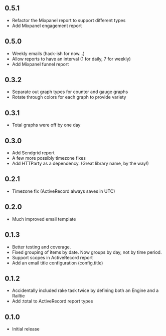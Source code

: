## 0.5.1

- Refactor the Mixpanel report to support different types
- Add Mixpanel engagement report

## 0.5.0

- Weekly emails (hack-ish for now...)
- Allow reports to have an interval (1 for daily, 7 for weekly)
- Add Mixpanel funnel report

## 0.3.2

- Separate out graph types for counter and gauge graphs
- Rotate through colors for each graph to provide variety

## 0.3.1

- Total graphs were off by one day

## 0.3.0

- Add Sendgrid report
- A few more possibly timezone fixes
- Add HTTParty as a dependency. (Great library name, by the way!)

## 0.2.1

- Timezone fix (ActiveRecord always saves in UTC)

## 0.2.0

- Much improved email template

## 0.1.3

- Better testing and coverage.
- Fixed grouping of items by date. Now groups by day, not by time period.
- Support scopes in ActiveRecord report
- Add an email title configuration (config.title)

## 0.1.2

- Accidentally included rake task twice by defining both an Engine and a Railtie
- Add :total to ActiveRecord report types

## 0.1.0

- Initial release